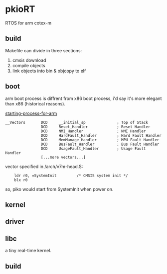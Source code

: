 # pkioRT

RTOS for arm cotex-m

## build

Makefile can divide in three sections:

1. cmsis download
2. compile objects
3. link objects into bin & objcopy to elf

## boot

arm boot process is diffrent from x86 boot process, i'd say it's more elegant
than x86 (historical reasons).

[starting-process-for-arm](https://stackoverflow.com/questions/6139952/what-is-the-booting-process-for-arm)

```
__Vectors       DCD     __initial_sp              ; Top of Stack
                DCD     Reset_Handler             ; Reset Handler
                DCD     NMI_Handler               ; NMI Handler
                DCD     HardFault_Handler         ; Hard Fault Handler
                DCD     MemManage_Handler         ; MPU Fault Handler
                DCD     BusFault_Handler          ; Bus Fault Handler
                DCD     UsageFault_Handler        ; Usage Fault Handler
                [...more vectors...]
```

vector specified in /arch/v7m-head.S:

```
	ldr	r0, =SystemInit			/* CMSIS system init */
	blx	r0
```

so, piko would start from SystemInit when power on.

## kernel


## driver

## libc

a tiny real-time kernel.

## build


